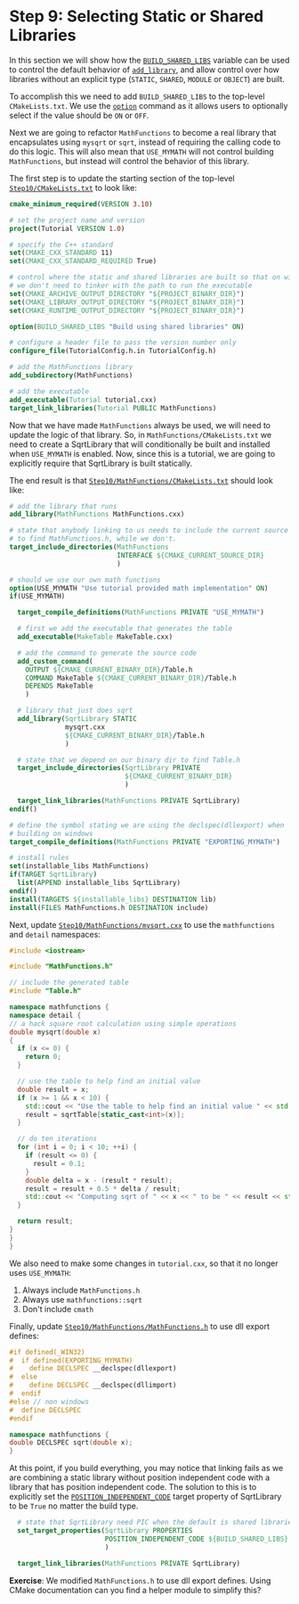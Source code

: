 # Step 9: Selecting Static or Shared Libraries

In this section we will show how the [`BUILD_SHARED_LIBS`](https://cmake.org/cmake/help/latest/variable/BUILD_SHARED_LIBS.html#variable:BUILD_SHARED_LIBS) variable can
be used to control the default behavior of [`add_library`](https://cmake.org/cmake/help/latest/command/add_library.html#command:add_library),
and allow control over how libraries without an explicit type (`STATIC`,
`SHARED`, `MODULE` or `OBJECT`) are built.

To accomplish this we need to add `BUILD_SHARED_LIBS` to the
top-level `CMakeLists.txt`. We use the [`option`](https://cmake.org/cmake/help/latest/command/option.html#command:option) command as it allows
users to optionally select if the value should be `ON` or `OFF`.

Next we are going to refactor `MathFunctions` to become a real library that
encapsulates using `mysqrt` or `sqrt`, instead of requiring the calling
code to do this logic. This will also mean that `USE_MYMATH` will not control
building `MathFunctions`, but instead will control the behavior of this
library.

The first step is to update the starting section of the top-level
[`Step10/CMakeLists.txt`](./Step10/CMakeLists.txt) to look like:

```cmake
cmake_minimum_required(VERSION 3.10)

# set the project name and version
project(Tutorial VERSION 1.0)

# specify the C++ standard
set(CMAKE_CXX_STANDARD 11)
set(CMAKE_CXX_STANDARD_REQUIRED True)

# control where the static and shared libraries are built so that on windows
# we don't need to tinker with the path to run the executable
set(CMAKE_ARCHIVE_OUTPUT_DIRECTORY "${PROJECT_BINARY_DIR}")
set(CMAKE_LIBRARY_OUTPUT_DIRECTORY "${PROJECT_BINARY_DIR}")
set(CMAKE_RUNTIME_OUTPUT_DIRECTORY "${PROJECT_BINARY_DIR}")

option(BUILD_SHARED_LIBS "Build using shared libraries" ON)

# configure a header file to pass the version number only
configure_file(TutorialConfig.h.in TutorialConfig.h)

# add the MathFunctions library
add_subdirectory(MathFunctions)

# add the executable
add_executable(Tutorial tutorial.cxx)
target_link_libraries(Tutorial PUBLIC MathFunctions)
```

Now that we have made `MathFunctions` always be used, we will need to update
the logic of that library. So, in `MathFunctions/CMakeLists.txt` we need to
create a SqrtLibrary that will conditionally be built and installed when
`USE_MYMATH` is enabled. Now, since this is a tutorial, we are going to
explicitly require that SqrtLibrary is built statically.

The end result is that [`Step10/MathFunctions/CMakeLists.txt`](./Step10/MathFunctions/CMakeLists.txt) should look like:

```cmake
# add the library that runs
add_library(MathFunctions MathFunctions.cxx)

# state that anybody linking to us needs to include the current source dir
# to find MathFunctions.h, while we don't.
target_include_directories(MathFunctions
                           INTERFACE ${CMAKE_CURRENT_SOURCE_DIR}
                           )

# should we use our own math functions
option(USE_MYMATH "Use tutorial provided math implementation" ON)
if(USE_MYMATH)

  target_compile_definitions(MathFunctions PRIVATE "USE_MYMATH")

  # first we add the executable that generates the table
  add_executable(MakeTable MakeTable.cxx)

  # add the command to generate the source code
  add_custom_command(
    OUTPUT ${CMAKE_CURRENT_BINARY_DIR}/Table.h
    COMMAND MakeTable ${CMAKE_CURRENT_BINARY_DIR}/Table.h
    DEPENDS MakeTable
    )

  # library that just does sqrt
  add_library(SqrtLibrary STATIC
              mysqrt.cxx
              ${CMAKE_CURRENT_BINARY_DIR}/Table.h
              )

  # state that we depend on our binary dir to find Table.h
  target_include_directories(SqrtLibrary PRIVATE
                             ${CMAKE_CURRENT_BINARY_DIR}
                             )

  target_link_libraries(MathFunctions PRIVATE SqrtLibrary)
endif()

# define the symbol stating we are using the declspec(dllexport) when
# building on windows
target_compile_definitions(MathFunctions PRIVATE "EXPORTING_MYMATH")

# install rules
set(installable_libs MathFunctions)
if(TARGET SqrtLibrary)
  list(APPEND installable_libs SqrtLibrary)
endif()
install(TARGETS ${installable_libs} DESTINATION lib)
install(FILES MathFunctions.h DESTINATION include)
```

Next, update [`Step10/MathFunctions/mysqrt.cxx`](./Step10/MathFunctions/mysqrt.cxx) to use the `mathfunctions` and
`detail` namespaces:

```C++ standard
#include <iostream>

#include "MathFunctions.h"

// include the generated table
#include "Table.h"

namespace mathfunctions {
namespace detail {
// a hack square root calculation using simple operations
double mysqrt(double x)
{
  if (x <= 0) {
    return 0;
  }

  // use the table to help find an initial value
  double result = x;
  if (x >= 1 && x < 10) {
    std::cout << "Use the table to help find an initial value " << std::endl;
    result = sqrtTable[static_cast<int>(x)];
  }

  // do ten iterations
  for (int i = 0; i < 10; ++i) {
    if (result <= 0) {
      result = 0.1;
    }
    double delta = x - (result * result);
    result = result + 0.5 * delta / result;
    std::cout << "Computing sqrt of " << x << " to be " << result << std::endl;
  }

  return result;
}
}
}
```

We also need to make some changes in `tutorial.cxx`, so that it no longer
uses `USE_MYMATH`:

1. Always include `MathFunctions.h`
1. Always use `mathfunctions::sqrt`
1. Don't include `cmath`

Finally, update [`Step10/MathFunctions/MathFunctions.h`](./Step10/MathFunctions/MathFunctions.h) to use dll export defines:

```C++ standard
#if defined(_WIN32)
#  if defined(EXPORTING_MYMATH)
#    define DECLSPEC __declspec(dllexport)
#  else
#    define DECLSPEC __declspec(dllimport)
#  endif
#else // non windows
#  define DECLSPEC
#endif

namespace mathfunctions {
double DECLSPEC sqrt(double x);
}
```

At this point, if you build everything, you may notice that linking fails
as we are combining a static library without position independent code with a
library that has position independent code. The solution to this is to
explicitly set the [`POSITION_INDEPENDENT_CODE`](https://cmake.org/cmake/help/latest/prop_tgt/POSITION_INDEPENDENT_CODE.html#prop_tgt:POSITION_INDEPENDENT_CODE) target property of
SqrtLibrary to be ``True`` no matter the build type.

```cmake
  # state that SqrtLibrary need PIC when the default is shared libraries
  set_target_properties(SqrtLibrary PROPERTIES
                        POSITION_INDEPENDENT_CODE ${BUILD_SHARED_LIBS}
                        )

  target_link_libraries(MathFunctions PRIVATE SqrtLibrary)
```

**Exercise**: We modified `MathFunctions.h` to use dll export defines.
Using CMake documentation can you find a helper module to simplify this?
